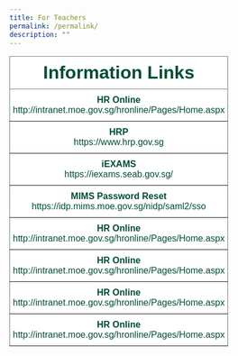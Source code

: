 ```yaml
---
title: For Teachers
permalink: /permalink/
description: ""
---
```

<style type="text/css">
.tg  {border-collapse:collapse;border-spacing:0;}
.tg td{border-color:black;border-style:solid;border-width:1px;font-family:Arial, sans-serif;font-size:16px;
  overflow:hidden;padding:10px 5px;word-break:normal;}
.tg th{border-color:black;border-style:solid;border-width:1px;font-family:Arial, sans-serif;font-size:32px;
  font-weight:normal;overflow:hidden;padding:10px 5px;word-break:normal;}
.tg .tg-mwbt{background-color:#FFF;border-color:inherit;color:#004D2E;font-weight:bold;text-align:center;vertical-align:middle}
.tg .tg-ywyw{background-color:#E5E5E5;color:#004D2E;font-weight:bold;text-align:center;text-decoration:underline;vertical-align:top}
.tg .tg-frvs{background-color:#FFF;color:#004D2E;font-weight:bold;text-align:center;text-decoration:underline;vertical-align:top}
</style>
<table class="tg">
<thead>
  <tr>
    <th class="tg-mwbt"><span style="font-weight:700">Information  Links</span></th>
  </tr>
</thead>
<tbody>
  <tr>
    <td class="tg-mwbt">HR Online<br><span style="font-weight:400;color:#004D2E">http://intranet.moe.gov.sg/hronline/Pages/Home.aspx</span></td>
  </tr>
	<tr>
    <td class="tg-mwbt">HRP<br><span style="font-weight:400;color:#004D2E">https://www.hrp.gov.sg</span></td>
  </tr><tr>
    <td class="tg-mwbt">iEXAMS<br><span style="font-weight:400;color:#004D2E">https://iexams.seab.gov.sg/</span></td>
  </tr><tr>
    <td class="tg-mwbt">MIMS Password Reset<br><span style="font-weight:400;color:#004D2E">https://idp.mims.moe.gov.sg/nidp/saml2/sso</span></td>
  </tr><tr>
    <td class="tg-mwbt">HR Online<br><span style="font-weight:400;color:#004D2E">http://intranet.moe.gov.sg/hronline/Pages/Home.aspx</span></td>
  </tr><tr>
    <td class="tg-mwbt">HR Online<br><span style="font-weight:400;color:#004D2E">http://intranet.moe.gov.sg/hronline/Pages/Home.aspx</span></td>
  </tr><tr>
    <td class="tg-mwbt">HR Online<br><span style="font-weight:400;color:#004D2E">http://intranet.moe.gov.sg/hronline/Pages/Home.aspx</span></td>
  </tr><tr>
    <td class="tg-mwbt">HR Online<br><span style="font-weight:400;color:#004D2E">http://intranet.moe.gov.sg/hronline/Pages/Home.aspx</span></td>
  </tr>
  <tr></tr></tbody></table>